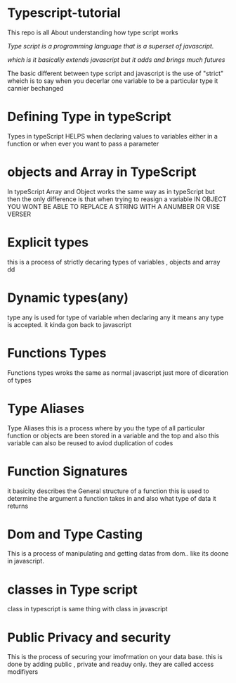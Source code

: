 # Typescript-tutorial
This repo is all About understanding how type script works 

*Type script is a programming language that is a superset of javascript.*

*which is it basically extends javascript but it adds and brings much futures*

The basic different between type script and javascript is the use of "strict" wheich is to say when you decerlar one variable to be a particular type it cannier bechanged 

# Defining Type in typeScript

Types in typeScript HELPS when declaring values to variables either in a function or when ever you want to pass a parameter

# objects and Array in TypeScript 

In typeScript Array and Object works the same way as in typeScript but then the only difference is that when trying to reasign a variable IN OBJECT YOU WONT BE ABLE TO REPLACE A STRING WITH A ANUMBER OR VISE VERSER


# Explicit types 
this is a process of strictly decaring types of variables , objects and array 
dd
# Dynamic types(any)
type any is used for type of variable when declaring any it means any type is accepted. it kinda gon back to javascript 

# Functions Types 

Functions types wroks the same as normal javascript just more of diceration of types 

# Type Aliases
Type Aliases this is a process where by you the type of all particular function or objects are been stored in a variable and the top and also this variable can also be reused to aviod duplication of codes  

# Function Signatures  

it basicity describes the General structure of a function 
this is used to determine the argument a function takes in and also what type of data it returns 

# Dom and Type Casting 

This is a process of manipulating and getting datas from dom.. like its doone in javascript.

# classes in Type script 
class in typescript is same thing with class in javascript 

# Public Privacy and security 

 This is the process of securing your imofrmation on your data base. this is done by adding public , private and readuy only. they are called access modifiyers 

